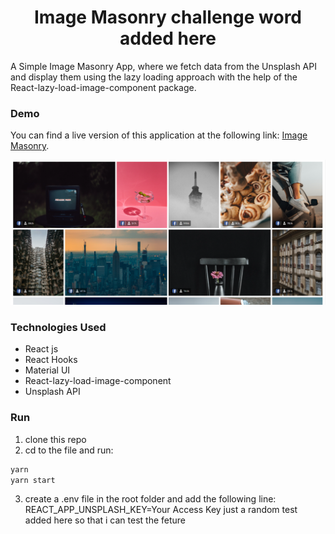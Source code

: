 <h1 align="center"  >Image Masonry challenge word added here</h1>

A Simple Image Masonry App, where we fetch data from the Unsplash API and display them using the lazy loading approach with the help of the React-lazy-load-image-component package.

### Demo

You can find a live version of this application at the following link: [Image Masonry](https://image-masonry.netlify.app/).

![Image Masonry](src/images.PNG)

### Technologies Used

- React js
- React Hooks
- Material UI
- React-lazy-load-image-component
- Unsplash API

### Run

1. clone this repo
2. cd to the file and run:

```bash
yarn
yarn start
```

3. create a .env file in the root folder and add the following line:
   REACT_APP_UNSPLASH_KEY=Your Access Key
   just a random test added here so that i can test the feture

